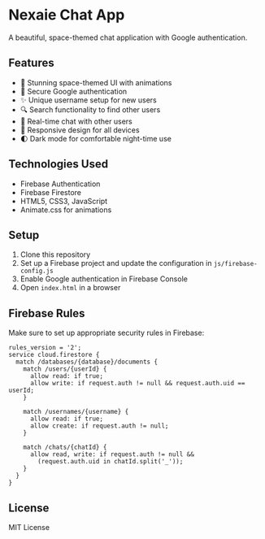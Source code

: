 # Nexaie Chat App

A beautiful, space-themed chat application with Google authentication.

## Features

- 🌌 Stunning space-themed UI with animations
- 🔐 Secure Google authentication
- ✨ Unique username setup for new users
- 🔍 Search functionality to find other users
- 💬 Real-time chat with other users
- 📱 Responsive design for all devices
- 🌓 Dark mode for comfortable night-time use

## Technologies Used

- Firebase Authentication
- Firebase Firestore
- HTML5, CSS3, JavaScript
- Animate.css for animations

## Setup

1. Clone this repository
2. Set up a Firebase project and update the configuration in `js/firebase-config.js`
3. Enable Google authentication in Firebase Console
4. Open `index.html` in a browser

## Firebase Rules

Make sure to set up appropriate security rules in Firebase:

```
rules_version = '2';
service cloud.firestore {
  match /databases/{database}/documents {
    match /users/{userId} {
      allow read: if true;
      allow write: if request.auth != null && request.auth.uid == userId;
    }
    
    match /usernames/{username} {
      allow read: if true;
      allow create: if request.auth != null;
    }
    
    match /chats/{chatId} {
      allow read, write: if request.auth != null && 
        (request.auth.uid in chatId.split('_'));
    }
  }
}
```

## License

MIT License
